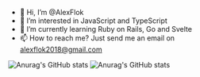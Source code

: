 - 👋 Hi, I’m @AlexFlok
- 👀 I’m interested in JavaScript and TypeScript 
- 🌱 I’m currently learning Ruby on Rails, Go and Svelte
- 📫 How to reach me? Just send me an email on alexflok2018@gmail.com

<!---
AlexFlok1/AlexFlok1 is a ✨ special ✨ repository because its `README.md` (this file) appears on your GitHub profile.
You can click the Preview link to take a look at your changes.
--->

![Anurag's GitHub stats](https://github-readme-stats.vercel.app/api/top-langs?username=alexflok1&count_private=true&show_icons=true&locale=en&layout=compact)
![Anurag's GitHub stats](https://github-readme-stats.vercel.app/api?username=alexflok1&count_private=true&include_all_commits=true)
